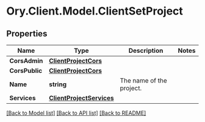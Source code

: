 # Ory.Client.Model.ClientSetProject

## Properties

Name | Type | Description | Notes
------------ | ------------- | ------------- | -------------
**CorsAdmin** | [**ClientProjectCors**](ClientProjectCors.md) |  | 
**CorsPublic** | [**ClientProjectCors**](ClientProjectCors.md) |  | 
**Name** | **string** | The name of the project. | 
**Services** | [**ClientProjectServices**](ClientProjectServices.md) |  | 

[[Back to Model list]](../README.md#documentation-for-models) [[Back to API list]](../README.md#documentation-for-api-endpoints) [[Back to README]](../README.md)

